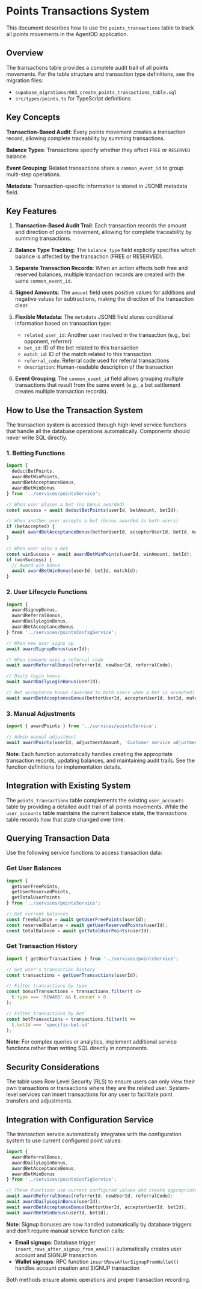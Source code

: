 # Points Transactions System

This document describes how to use the `points_transactions` table to track all points movements in the AgentDD application.

## Overview

The transactions table provides a complete audit trail of all points movements. For the table structure and transaction type definitions, see the migration files:
- `supabase_migrations/003_create_points_transactions_table.sql`
- `src/types/points.ts` for TypeScript definitions

## Key Concepts

**Transaction-Based Audit**: Every points movement creates a transaction record, allowing complete traceability by summing transactions.

**Balance Types**: Transactions specify whether they affect `FREE` or `RESERVED` balance.

**Event Grouping**: Related transactions share a `common_event_id` to group multi-step operations.

**Metadata**: Transaction-specific information is stored in JSONB metadata field.

## Key Features

1. **Transaction-Based Audit Trail**: Each transaction records the amount and direction of points movement, allowing for complete traceability by summing transactions.

2. **Balance Type Tracking**: The `balance_type` field explicitly specifies which balance is affected by the transaction (FREE or RESERVED).

3. **Separate Transaction Records**: When an action affects both free and reserved balances, multiple transaction records are created with the same `common_event_id`.

4. **Signed Amounts**: The `amount` field uses positive values for additions and negative values for subtractions, making the direction of the transaction clear.

5. **Flexible Metadata**: The `metadata` JSONB field stores conditional information based on transaction type:
   - `related_user_id`: Another user involved in the transaction (e.g., bet opponent, referrer)
   - `bet_id`: ID of the bet related to this transaction
   - `match_id`: ID of the match related to this transaction
   - `referral_code`: Referral code used for referral transactions
   - `description`: Human-readable description of the transaction

6. **Event Grouping**: The `common_event_id` field allows grouping multiple transactions that result from the same event (e.g., a bet settlement creates multiple transaction records).

## How to Use the Transaction System

The transaction system is accessed through high-level service functions that handle all the database operations automatically. Components should never write SQL directly.

### 1. Betting Functions

```typescript
import { 
  deductBetPoints, 
  awardBetWinPoints, 
  awardBetAcceptanceBonus,
  awardBetWinBonus 
} from '../services/pointsService';

// When user places a bet (no bonus awarded)
const success = await deductBetPoints(userId, betAmount, betId);

// When another user accepts a bet (bonus awarded to both users)
if (betAccepted) {
  await awardBetAcceptanceBonus(bettorUserId, acceptorUserId, betId, matchId);
}

// When user wins a bet
const winSuccess = await awardBetWinPoints(userId, winAmount, betId);
if (winSuccess) {
  // Award win bonus
  await awardBetWinBonus(userId, betId, matchId);
}
```

### 2. User Lifecycle Functions

```typescript
import { 
  awardSignupBonus,
  awardReferralBonus,
  awardDailyLoginBonus,
  awardBetAcceptanceBonus 
} from '../services/pointsConfigService';

// When new user signs up
await awardSignupBonus(userId);

// When someone uses a referral code
await awardReferralBonus(referrerId, newUserId, referralCode);

// Daily login bonus
await awardDailyLoginBonus(userId);

// Bet acceptance bonus (awarded to both users when a bet is accepted)
await awardBetAcceptanceBonus(bettorUserId, acceptorUserId, betId, matchId);
```

### 3. Manual Adjustments

```typescript
import { awardPoints } from '../services/pointsService';

// Admin manual adjustment
await awardPoints(userId, adjustmentAmount, 'Customer service adjustment');
```

**Note**: Each function automatically handles creating the appropriate transaction records, updating balances, and maintaining audit trails. See the function definitions for implementation details.

## Integration with Existing System

The `points_transactions` table complements the existing `user_accounts` table by providing a detailed audit trail of all points movements. While the `user_accounts` table maintains the current balance state, the transactions table records how that state changed over time.

## Querying Transaction Data

Use the following service functions to access transaction data:

### Get User Balances

```typescript
import { 
  getUserFreePoints, 
  getUserReservedPoints,
  getTotalUserPoints 
} from '../services/pointsService';

// Get current balances
const freeBalance = await getUserFreePoints(userId);
const reservedBalance = await getUserReservedPoints(userId);
const totalBalance = await getTotalUserPoints(userId);
```

### Get Transaction History

```typescript
import { getUserTransactions } from '../services/pointsService';

// Get user's transaction history
const transactions = getUserTransactions(userId);

// Filter transactions by type
const bonusTransactions = transactions.filter(t => 
  t.type === 'REWARD' && t.amount > 0
);

// Filter transactions by bet
const betTransactions = transactions.filter(t => 
  t.betId === 'specific-bet-id'
);
```

**Note**: For complex queries or analytics, implement additional service functions rather than writing SQL directly in components.

## Security Considerations

The table uses Row Level Security (RLS) to ensure users can only view their own transactions or transactions where they are the related user. System-level services can insert transactions for any user to facilitate point transfers and adjustments.

## Integration with Configuration Service

The transaction service automatically integrates with the configuration system to use current configured point values:

```typescript
import { 
  awardReferralBonus,
  awardDailyLoginBonus,
  awardBetAcceptanceBonus,
  awardBetWinBonus
} from '../services/pointsConfigService';

// These functions use current configured values and create appropriate transactions
await awardReferralBonus(referrerId, newUserId, referralCode);
await awardDailyLoginBonus(userId);
await awardBetAcceptanceBonus(bettorUserId, acceptorUserId, betId);
await awardBetWinBonus(userId, betId);
```

**Note**: Signup bonuses are now handled automatically by database triggers and don't require manual service function calls:
- **Email signups**: Database trigger `insert_rows_after_signup_from_email()` automatically creates user account and SIGNUP transaction
- **Wallet signups**: RPC function `insertRowsAfterSignupFromWallet()` handles account creation and SIGNUP transaction

Both methods ensure atomic operations and proper transaction recording. 